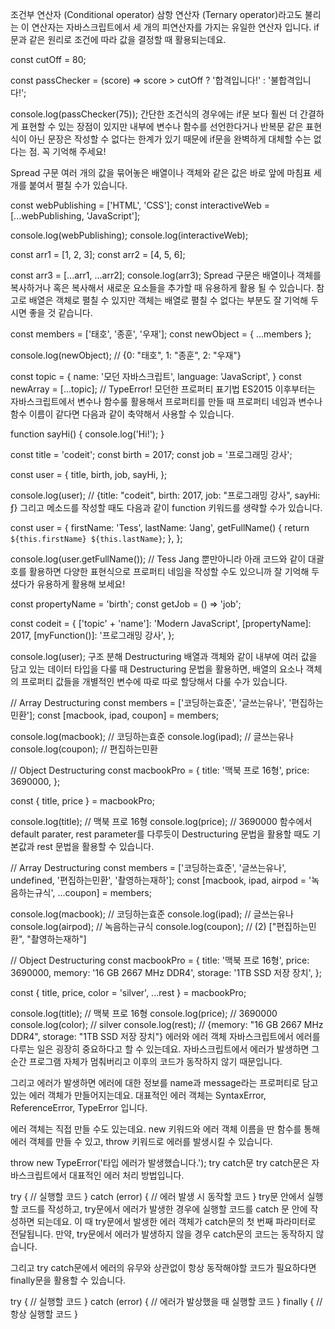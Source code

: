 조건부 연산자 (Conditional operator)
삼항 연산자 (Ternary operator)라고도 불리는 이 연산자는 자바스크립트에서 세 개의 피연산자를 가지는 유일한 연산자 입니다. 
if문과 같은 원리로 조건에 따라 값을 결정할 때 활용되는데요.

const cutOff = 80;

const passChecker = (score) => score > cutOff ? '합격입니다!' : '불합격입니다!';

console.log(passChecker(75));
간단한 조건식의 경우에는 if문 보다 훨씬 더 간결하게 표현할 수 있는 장점이 있지만 내부에 변수나 함수를 선언한다거나 반복문 같은 표현식이 아닌 문장은 작성할 수 없다는 한계가 있기 때문에 if문을 완벽하게 대체할 수는 없다는 점. 꼭 기억해 주세요!

Spread 구문
여러 개의 값을 묶어놓은 배열이나 객체와 같은 값은 바로 앞에 마침표 세 개를 붙여서 펼칠 수가 있습니다.

const webPublishing = ['HTML', 'CSS'];
const interactiveWeb = [...webPublishing, 'JavaScript'];

console.log(webPublishing);
console.log(interactiveWeb);

const arr1 = [1, 2, 3];
const arr2 = [4, 5, 6];

const arr3 = [...arr1, ...arr2];
console.log(arr3);
Spread 구문은 배열이나 객체를 복사하거나 혹은 복사해서 새로운 요소들을 추가할 때 유용하게 활용 될 수 있습니다.
참고로 배열은 객체로 펼칠 수 있지만 객체는 배열로 펼칠 수 없다는 부분도 잘 기억해 두시면 좋을 것 같습니다.

const members = ['태호', '종훈', '우재'];
const newObject = { ...members };

console.log(newObject); // {0: "태호", 1: "종훈", 2: "우재"}

const topic = {
  name: '모던 자바스크립트',
  language: 'JavaScript', 
}
const newArray = [...topic]; // TypeError!
모던한 프로퍼티 표기법
ES2015 이후부터는 자바스크립트에서 변수나 함수룰 활용해서 프로퍼티를 만들 때 프로퍼티 네임과 변수나 함수 이름이 같다면 다음과 같이 축약해서 사용할 수 있습니다.

function sayHi() {
  console.log('Hi!');
}

const title = 'codeit';
const birth = 2017;
const job = '프로그래밍 강사';

const user = {
  title, 
  birth, 
  job, 
  sayHi,
};

console.log(user); // {title: "codeit", birth: 2017, job: "프로그래밍 강사", sayHi: ƒ}
그리고 메소드를 작성할 때도 다음과 같이 function 키워드를 생략할 수가 있습니다.

const user = {
  firstName: 'Tess',
  lastName: 'Jang',
  getFullName() {
    return `${this.firstName} ${this.lastName}`;
  },
};

console.log(user.getFullName()); // Tess Jang
뿐만아니라 아래 코드와 같이 대괄호를 활용하면 다양한 표현식으로 프로퍼티 네임을 작성할 수도 있으니까 잘 기억해 두셨다가 유용하게 활용해 보세요!

const propertyName = 'birth';
const getJob = () => 'job';

const codeit = {
  ['topic' + 'name']: 'Modern JavaScript',
  [propertyName]: 2017,
  [myFunction()]: '프로그래밍 강사',
};

console.log(user);
구조 분해 Destructuring
배열과 객체와 같이 내부에 여러 값을 담고 있는 데이터 타입을 다룰 때 Destructuring 문법을 활용하면, 배열의 요소나 객체의 프로퍼티 값들을 개별적인 변수에 따로 따로 할당해서 다룰 수가 있습니다.

// Array Destructuring
const members = ['코딩하는효준', '글쓰는유나', '편집하는민환'];
const [macbook, ipad, coupon] = members;

console.log(macbook); // 코딩하는효준
console.log(ipad); // 글쓰는유나
console.log(coupon); // 편집하는민환

// Object Destructuring
const macbookPro = {
  title: '맥북 프로 16형',
  price: 3690000,
};

const { title, price } = macbookPro;

console.log(title); // 맥북 프로 16형
console.log(price); // 3690000
함수에서 default parater, rest parameter를 다루듯이 Destructuring 문법을 활용할 때도 기본값과 rest 문법을 활용할 수 있습니다.

// Array Destructuring
const members = ['코딩하는효준', '글쓰는유나', undefined, '편집하는민환', '촬영하는재하'];
const [macbook, ipad, airpod = '녹음하는규식', ...coupon] = members;

console.log(macbook); // 코딩하는효준
console.log(ipad); // 글쓰는유나
console.log(airpod); // 녹음하는규식
console.log(coupon); // (2) ["편집하는민환", "촬영하는재하"]

// Object Destructuring
const macbookPro = {
  title: '맥북 프로 16형',
  price: 3690000,
  memory: '16 GB 2667 MHz DDR4',
  storage: '1TB SSD 저장 장치',
};

const { title, price, color = 'silver', ...rest } = macbookPro;

console.log(title); // 맥북 프로 16형
console.log(price); // 3690000
console.log(color); // silver
console.log(rest); // {memory: "16 GB 2667 MHz DDR4", storage: "1TB SSD 저장 장치"}
에러와 에러 객체
자바스크립트에서 에러를 다루는 일은 굉장히 중요하다고 할 수 있는데요.
자바스크립트에서 에러가 발생하면 그 순간 프로그램 자체가 멈춰버리고 이후의 코드가 동작하지 않기 때문입니다.

그리고 에러가 발생하면 에러에 대한 정보를 name과 message라는 프로퍼티로 담고 있는 에러 객체가 만들어지는데요.
대표적인 에러 객체는 SyntaxError, ReferenceError, TypeError 입니다.

에러 객체는 직접 만들 수도 있는데요.
new 키워드와 에러 객체 이름을 딴 함수를 통해 에러 객체를 만들 수 있고, throw 키워드로 에러를 발생시킬 수 있습니다.

throw new TypeError('타입 에러가 발생했습니다.');
try catch문
try catch문은 자바스크립트에서 대표적인 에러 처리 방법입니다.

try {
  // 실행할 코드
} catch (error) {
  // 에러 발생 시 동작할 코드
}
try문 안에서 실행할 코드를 작성하고, try문에서 에러가 발생한 경우에 실행할 코드를 catch 문 안에 작성하면 되는데요.
이 때 try문에서 발생한 에러 객체가 catch문의 첫 번째 파라미터로 전달됩니다. 만약, try문에서 에러가 발생하지 않을 경우 catch문의 코드는 동작하지 않습니다.

그리고 try catch문에서 에러의 유무와 상관없이 항상 동작해야할 코드가 필요하다면 finally문을 활용할 수 있습니다.

try {
  // 실행할 코드
} catch (error) {
  // 에러가 발상했을 때 실행할 코드
} finally {
  // 항상 실행할 코드
}